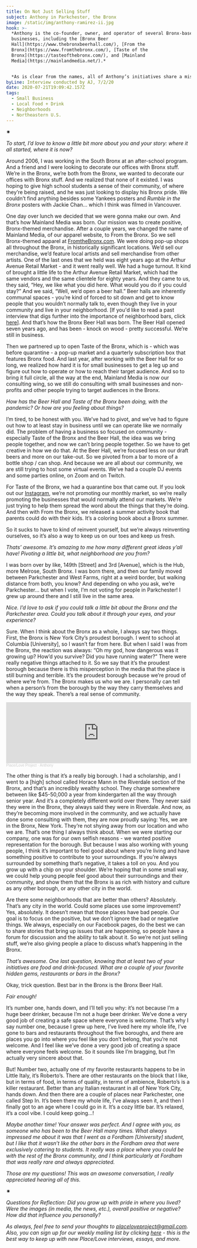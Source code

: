 ```yaml
---
title: On Not Just Selling Stuff
subject: Anthony in Parkchester, the Bronx
image: /static/img/anthony-ramirez-ii.jpg
hook: >-
  *Anthony is the co-founder, owner, and operator of several Bronx-based
  businesses, including the [Bronx Beer
  Hall](https://www.thebronxbeerhall.com/), [From the
  Bronx](https://www.fromthebronx.com/), [Taste of the
  Bronx](https://tasteofthebronx.com/), and [Mainland
  Media](https://mainlandmedia.net/).*


  *As is clear from the names, all of Anthony’s initiatives share a mission to uplift the Bronx community by remaining locally-focused and inclusive, and to create positive images of the Bronx.*
byLine: Interview conducted by AJ, 7/2/20
date: 2020-07-21T19:09:42.157Z
tags:
  - Small Business
  - Local Food + Drink
  - Neighborhoods
  - Northeastern U.S.
---
```

<div>✷</div>

*To start, I’d love to know a little bit more about you and your story: where it all started, where it is now?*

Around 2006, I was working in the South Bronx at an after-school program. And a friend and I were looking to decorate our offices with Bronx stuff. We’re in the Bronx, we’re both from the Bronx, we wanted to decorate our offices with Bronx stuff. And we realized that none of it existed. I was hoping to give high school students a sense of their community, of where they’re being raised, and he was just looking to display his Bronx pride. We couldn’t find anything besides some Yankees posters and *Rumble in the Bronx* posters with Jackie Chan... which I think was filmed in Vancouver.

One day over lunch we decided that we were gonna make our own. And that’s how Mainland Media was born. Our mission was to create positive, Bronx-themed merchandise. After a couple years, we changed the name of Mainland Media, of our apparel website, to From the Bronx. So we sell Bronx-themed apparel at [FromtheBronx.com](https://www.fromthebronx.com/). We were doing pop-up shops all throughout the Bronx, in historically significant locations. We’d sell our merchandise, we’d feature local artists and sell merchandise from other artists. One of the last ones that we held was eight years ago at the Arthur Avenue Retail Market - and it went really well. We had a huge turnout. It kind of brought a little life to the Arthur Avenue Retail Market, which had the same vendors and the same clientele for eighty years. And they came to us, they said, “Hey, we like what you did here. What would you do if you could stay?” And we said, “Well, we’d open a beer hall.” Beer halls are inherently communal spaces - you’re kind of forced to sit down and get to know people that you wouldn’t normally talk to, even though they live in your community and live in your neighborhood. [If you'd like to read a past interview that digs further into the importance of neighborhood bars, click [here](https://placeloveproject.org/interviews/on-communal-watering-holes/)]. And that’s how the Bronx Beer Hall was born. The Beer Hall opened seven years ago, and has been - knock on wood - pretty successful. We’re still in business.

Then we partnered up to open Taste of the Bronx, which is - which was before quarantine - a pop-up market and a quarterly subscription box that features Bronx food. And last year, after working with the Beer Hall for so long, we realized how hard it is for small businesses to get a leg up and figure out how to operate or how to reach their target audience. And so to bring it full circle, all the way at the end, Mainland Media is now our consulting wing, so we still do consulting with small businesses and non-profits and other people trying to target audiences in the Bronx.

*How has the Beer Hall and Taste of the Bronx been doing, with the pandemic? Or how are you feeling about things?*

I’m tired, to be honest with you. We’ve had to pivot, and we’ve had to figure out how to at least stay in business until we can operate like we normally did. The problem of having a business so focused on community - especially Taste of the Bronx and the Beer Hall, the idea was we bring people together, and now we can’t bring people together. So we have to get creative in how we do that. At the Beer Hall, we’re focused less on our draft beers and more on our take-out. So we pivoted from a bar to more of a bottle shop / can shop. And because we are all about our community, we are still trying to host some virtual events. We’ve had a couple DJ events and some parties online, on Zoom and on Twitch.

For Taste of the Bronx, we had a quarantine box that came out. If you look out our [Instagram](https://www.instagram.com/tasteofthebronx/), we’re not promoting our monthly market, so we’re really promoting the businesses that would normally attend our markets. We’re just trying to help them spread the word about the things that they’re doing. And then with From the Bronx, we released a summer activity book that parents could do with their kids. It’s a coloring book about a Bronx summer.

So it sucks to have to kind of reinvent yourself, but we’re always reinventing ourselves, so it’s also a way to keep us on our toes and keep us fresh.

*Thats’ awesome. It’s amazing to me how many different great ideas y’all have! Pivoting a little bit, what neighborhood are you from?*

I was born over by like, 149th \[Street] and 3rd \[Avenue], which is the Hub, more Melrose, South Bronx. I was born there, and then our family moved between Parkchester and West Farms, right at a weird border, but walking distance from both, you know? And depending on who you ask, we’re Parkchester... but when I vote, I’m not voting for people in Parkchester! I grew up around there and I still live in the same area.

*Nice. I’d love to ask if you could talk a little bit about the Bronx and the Parkchester area. Could you talk about it through your eyes, and your experience?*

Sure. When I think about the Bronx as a whole, I always say two things. First, the Bronx is New York City’s proudest borough. I went to school at Columbia \[University], so I wasn’t far from here. But when I said I was from the Bronx, the reaction was always: “Oh my god, how dangerous was it growing up? How’d you survive? Did you have running water?” There were really negative things attached to it. So we say that it’s the proudest borough because there is this misperception in the media that the place is still burning and terrible. It’s the proudest borough because we’re proud of where we’re from. The Bronx makes us who we are. I personally can tell when a person’s from the borough by the way they carry themselves and the way they speak. There’s a real sense of community.

<iframe width="100%" height="166" scrolling="no" frameborder="no" allow="autoplay" src="https://w.soundcloud.com/player/?url=https%3A//api.soundcloud.com/tracks/862256704&color=%23ff5500&auto_play=false&hide_related=false&show_comments=true&show_user=true&show_reposts=false&show_teaser=true"></iframe><div style="font-size: 10px; color: #cccccc;line-break: anywhere;word-break: normal;overflow: hidden;white-space: nowrap;text-overflow: ellipsis; font-family: Interstate,Lucida Grande,Lucida Sans Unicode,Lucida Sans,Garuda,Verdana,Tahoma,sans-serif;font-weight: 100;"><a href="https://soundcloud.com/place-love-project" title="Place/Love Project" target="_blank" style="color: #cccccc; text-decoration: none;">Place/Love Project</a> · <a href="https://soundcloud.com/place-love-project/anthony" title="Anthony" target="_blank" style="color: #cccccc; text-decoration: none;">Anthony</a></div>

The other thing is that it’s a really big borough. I had a scholarship, and I went to a \[high] school called Horace Mann in the Riverdale section of the Bronx, and that’s an incredibly wealthy school. They charge somewhere between like $45-50,000 a year from kindergarten all the way through senior year. And it’s a completely different world over there. They never said they were in the Bronx, they always said they were in Riverdale. And now, as they’re becoming more involved in the community, and we actually have done some consulting with them, they are now proudly saying: Yes, we are in the Bronx, New York. They’re not shying away from our location and who we are. That’s one thing I always think about. When we were starting our company, one was for our own selfish reasons - we wanted positive representation for the borough. But because I was also working with young people, I think it’s important to feel good about where you’re living and have something positive to contribute to your surroundings. If you’re always surrounded by something that’s negative, it takes a toll on you. And you grow up with a chip on your shoulder. We’re hoping that in some small way, we could help young people feel good about their surroundings and their community, and show them that the Bronx is as rich with history and culture as any other borough, or any other city in the world.

Are there some neighborhoods that are better than others? Absolutely. That’s any city in the world. Could some places use some improvement? Yes, absolutely. It doesn’t mean that those places have bad people. Our goal is to focus on the positive, but we don’t ignore the bad or negative things. We always, especially on our Facebook pages, do the best we can to share stories that bring up issues that are happening, so people have a forum for discussion and the ability to talk about it. So we’re not just selling stuff, we’re also giving people a place to discuss what’s happening in the Bronx.

*That’s awesome. One last question, knowing that at least two of your initiatives are food and drink-focused. What are a couple of your favorite hidden gems, restaurants or bars in the Bronx?*

Okay, trick question. Best bar in the Bronx is the Bronx Beer Hall.

*Fair enough!*

It’s number one, hands down, and I’ll tell you why: it’s not because I’m a huge beer drinker, because I’m not a huge beer drinker. We’ve done a very good job of creating a safe space where everyone is welcome. That’s why I say number one, because I grew up here, I’ve lived here my whole life, I’ve gone to bars and restaurants throughout the five boroughs, and there are places you go into where you feel like you don’t belong, that you’re not welcome. And I feel like we’ve done a very good job of creating a space where everyone feels welcome. So it sounds like I’m bragging, but I’m actually very sincere about that.

But! Number two, actually one of my favorite restaurants happens to be in Little Italy, it’s Roberto’s. There are other restaurants on the block that I like, but in terms of food, in terms of quality, in terms of ambience, Roberto’s is a killer restaurant. Better than any Italian restaurant in all of New York City, hands down. And then there are a couple of places near Parkchester, one called Step In. It’s been there my whole life, I’ve always seen it, and then I finally got to an age where I could go in it. It’s a cozy little bar. It’s relaxed, it’s a cool vibe. I could keep going...!

*Maybe another time! Your answer was perfect. And I agree with you, as someone who has been to the Beer Hall many times. What always impressed me about it was that I went as a Fordham \[University] student, but I like that it wasn’t like the other bars in the Fordham area that were exclusively catering to students. It really was a place where you could be with the rest of the Bronx community, and I think particularly at Fordham that was really rare and always appreciated.*

*Those are my questions! This was an awesome conversation, I really appreciated hearing all of this.*

<div>✷</div>

*Questions for Reflection: Did you grow up with pride in where you lived? Were the images (in media, the news, etc.), overall positive or negative? How did that influence you personally?*

*As always, feel free to send your thoughts to [placeloveproject@gmail.com](mailto:placeloveproject@gmail.com). Also, you can sign up for our weekly mailing list by clicking [here](https://placeloveproject.substack.com/welcome) - this is the best way to keep up with new Place/Love interviews, essays, and more.*